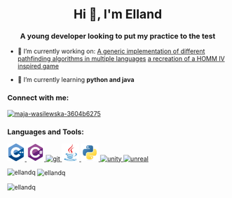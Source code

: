 <h1 align="center">Hi 👋, I'm Elland</h1>
<h3 align="center">A young developer looking to put my practice to the test</h3>

- 🔭 I’m currently working on:
     [A generic implementation of different pathfinding algorithms in multiple languages](https://github.com/Ellandq/Pathfinding)
     [a recreation of a HOMM IV inspired game](https://github.com/Ellandq/Heroes-Like-game)

- 🌱 I’m currently learning **python and java**

<h3 align="left">Connect with me:</h3>
<p align="left">
<a href="https://linkedin.com/in/maja-wasilewska-3604b6275" target="blank"><img align="center" src="https://raw.githubusercontent.com/rahuldkjain/github-profile-readme-generator/master/src/images/icons/Social/linked-in-alt.svg" alt="maja-wasilewska-3604b6275" height="30" width="40" /></a>
</p>

<h3 align="left">Languages and Tools:</h3>
<p align="left"> <a href="https://www.w3schools.com/cpp/" target="_blank" rel="noreferrer"> <img src="https://raw.githubusercontent.com/devicons/devicon/master/icons/cplusplus/cplusplus-original.svg" alt="cplusplus" width="40" height="40"/> </a> <a href="https://www.w3schools.com/cs/" target="_blank" rel="noreferrer"> <img src="https://raw.githubusercontent.com/devicons/devicon/master/icons/csharp/csharp-original.svg" alt="csharp" width="40" height="40"/> </a> <a href="https://git-scm.com/" target="_blank" rel="noreferrer"> <img src="https://www.vectorlogo.zone/logos/git-scm/git-scm-icon.svg" alt="git" width="40" height="40"/> </a> <a href="https://www.java.com" target="_blank" rel="noreferrer"> <img src="https://raw.githubusercontent.com/devicons/devicon/master/icons/java/java-original.svg" alt="java" width="40" height="40"/> </a> <a href="https://www.python.org" target="_blank" rel="noreferrer"> <img src="https://raw.githubusercontent.com/devicons/devicon/master/icons/python/python-original.svg" alt="python" width="40" height="40"/> </a> <a href="https://unity.com/" target="_blank" rel="noreferrer"> <img src="https://www.vectorlogo.zone/logos/unity3d/unity3d-icon.svg" alt="unity" width="40" height="40"/> </a> <a href="https://unrealengine.com/" target="_blank" rel="noreferrer"> <img src="https://raw.githubusercontent.com/kenangundogan/fontisto/036b7eca71aab1bef8e6a0518f7329f13ed62f6b/icons/svg/brand/unreal-engine.svg" alt="unreal" width="40" height="40"/> </a> </p>

<p><img align="left" src="https://github-readme-stats.vercel.app/api/top-langs?username=ellandq&show_icons=true&theme=synthwave&title_color=ff9924&text_color=ffffff&locale=en&layout=compact" alt="ellandq" /></p>

<p>&nbsp;<img align="center" src="https://github-readme-stats.vercel.app/api?username=ellandq&show_icons=true&theme=synthwave&title_color=ff9924&text_color=ffffff&locale=en" alt="ellandq" /></p>

<p><img align="center" src="https://github-readme-streak-stats.herokuapp.com/?user=ellandq&theme=dark" alt="ellandq" /></p>
